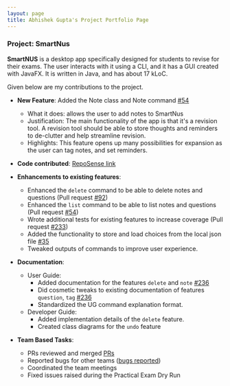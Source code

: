 ```yaml
---
layout: page
title: Abhishek Gupta's Project Portfolio Page
---
```


### Project: SmartNus

**SmartNUS** is a desktop app specifically designed for students to revise for their exams. The user interacts with it using a CLI, and it has a GUI created with JavaFX. It is written in Java, and has about 17 kLoC.

Given below are my contributions to the project.

* **New Feature**: Added the Note class and Note command [#54](https://github.com/AY2122S1-CS2103T-F12-1/tp/pull/54)
  * What it does: allows the user to add notes to SmartNus
  * Justification: The main functionality of the app is that it's a revision tool. A revision tool should be able to store thoughts and reminders to de-clutter and help streamline revision.
  * Highlights: This feature opens up many possibilities for expansion as the user can tag notes, and set reminders.


* **Code contributed**: [RepoSense link](https://nus-cs2103-ay2122s1.github.io/tp-dashboard/?search=&sort=groupTitle&sortWithin=title&since=2021-09-17&timeframe=commit&mergegroup=&groupSelect=groupByRepos&breakdown=false&tabOpen=true&tabType=authorship&tabAuthor=Agentum07&tabRepo=AY2122S1-CS2103T-F12-1%2Ftp%5Bmaster%5D&authorshipIsMergeGroup=false&authorshipFileTypes=docs~functional-code~test-code&authorshipIsBinaryFileTypeChecked=false)


* **Enhancements to existing features**:
  * Enhanced the `delete` command to be able to delete notes and questions (Pull request [\#92](https://github.com/AY2122S1-CS2103T-F12-1/tp/pull/92))
  * Enhanced the `list` command to be able to list notes and questions (Pull request [\#54](https://github.com/AY2122S1-CS2103T-F12-1/tp/pull/54))
  * Wrote additional tests for existing features to increase coverage (Pull request [\#233](https://github.com/AY2122S1-CS2103T-F12-1/tp/pull/233))
  * Added the functionality to store and load choices from the local json file [#35](https://github.com/AY2122S1-CS2103T-F12-1/tp/pull/35)
  * Tweaked outputs of commands to improve user experience.


* **Documentation**:
  * User Guide:
    * Added documentation for the features `delete` and `note` [\#236](https://github.com/AY2122S1-CS2103T-F12-1/tp/pull/236)
    * Did cosmetic tweaks to existing documentation of features `question`, `tag` [\#236](https://github.com/AY2122S1-CS2103T-F12-1/tp/pull/236)
    * Standardized the UG command explanation format.
  * Developer Guide:
    * Added implementation details of the `delete` feature.
    * Created class diagrams for the `undo` feature


* **Team Based Tasks**:
  * PRs reviewed and merged [PRs](https://github.com/AY2122S1-CS2103T-F12-1/tp/pulls?q=is%3Apr+reviewed-by%3AAgentum07)
  * Reported bugs for other teams ([bugs reported](https://github.com/Agentum07/ped/issues))
  * Coordinated the team meetings
  * Fixed issues raised during the Practical Exam Dry Run 
